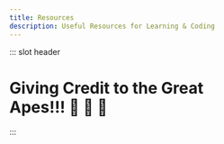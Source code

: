 ```yaml
---
title: Resources
description: Useful Resources for Learning & Coding
---
```


::: slot header

# Giving Credit to the Great <div class="emoji-wrap">Apes!!! 🦍 🍌 🐒</div>

:::
